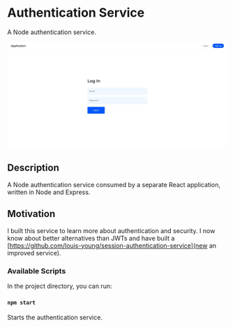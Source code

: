 # Authentication Service

A Node authentication service.

![Authentication Service](documentation/authentication-service.jpg)

## Description

A Node authentication service consumed by a separate React application, written in Node and Express.

## Motivation

I built this service to learn more about authentication and security. I now know about better alternatives than JWTs and have built a [https://github.com/louis-young/session-authentication-service](new an improved service).

### Available Scripts

In the project directory, you can run:

#### `npm start`

Starts the authentication service.

